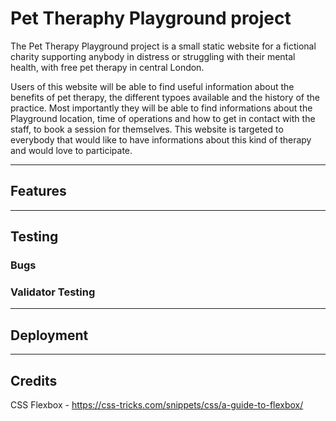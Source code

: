 # Pet Theraphy Playground project

The Pet Therapy Playground project is a small static website for a fictional charity supporting anybody in distress or struggling with their mental health, with free pet therapy in central London.

Users of this website will be able to find useful information about the benefits of pet therapy, the different typoes available and the history of the practice. Most importantly they will be able to find informations about the Playground location, time of operations and how to get in contact with the staff, to book a session for themselves.
This website is targeted to everybody that would like to have informations about this kind of therapy and would love to participate.

<hr>

## Features

<hr>

## Testing


### Bugs


### Validator Testing

<hr>

## Deployment

<hr>

## Credits

CSS Flexbox - https://css-tricks.com/snippets/css/a-guide-to-flexbox/
